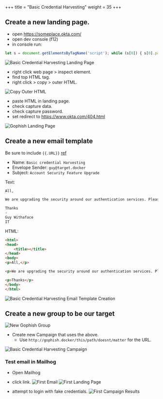+++
title = "Basic Credential Harvesting"
weight = 35
+++

## Create a new landing page.
- open https://someplace.okta.com/
- open dev console (f12)
- in console run:
```js
let s = document.getElementsByTagName('script'); while (s[0]) { s[0].parentNode.removeChild(s[0])}
```

![Basic Credential Harvesting Landing Page](/static/how-to-phishing/basic-cred-harvest-landing-page-dev-console.png)

- right click web page > inspect element.
- find top HTML tag.
- right click > copy > outer HTML.

![Copy Outer HTML](/static/how-to-phishing/basic-cred-harvest-landing-page-html-copy-outer-html.png)

- paste HTML in landing page.
- check capture data.
- check capture password.
- set redirect to https://www.okta.com/404.html

![Gophish Landing Page](/static/how-to-phishing/gophish-landing-page-creation.png)

## Create a new email template

Be sure to include `{{.URL}}` [ref](https://docs.getgophish.com/user-guide/template-reference)

- Name: `Basic credential Harvesting`
- Envelope Sender: `guy@target.docker`
- Subject: `Account Security Feature Upgrade`

Text:

```txt
All,

We are upgrading the security around our authentication services. Please login ({{.URL}}) to enable these new features.

Thanks
-
Guy Withaface
IT
```

HTML:

```html
<html>
<head>
	<title></title>
</head>
<body>
<p>All,</p>

<p>We are upgrading the security around our authentication services. Please <a href="{{.URL}}">login to enable these new features</a>.</p>

<p>Thanks</p>
</body>
</html>
```

![Basic Credential Harvesting Email Template Creation](/static/how-to-phishing/gophish-basic-template-creation.png)

## Create a new group to be our target

![New Gophish Group](/static/how-to-phishing/gophish-new-group.png)

- Create new Campaign that uses the above.
  - Use `http://gophish.docker/this/path/doesnt/matter` for the URL.

![Basic Credential Harvesting Campaign](/static/how-to-phishing/basic-cred-harvest-campaign.png)

### Test email in Mailhog

- Open Mailhog
- click link.
![First Email](/static/how-to-phishing/first-email.png)
![First Landing Page](/static/how-to-phishing/first-landing-page.png)

- attempt to login with fake credentials.
![First Campaign Results](/static/how-to-phishing/first-campaign.png)